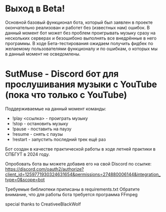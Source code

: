 # Выход в Beta!
 Основной базовый функционал бота, который был заявлен в проекте окончательно реализован и работет без (известных нам) ошибок.
 В данный момент бот может без проблем проигрывать музыку сразу на нескольких серверах и безошибоно выполнять все внедрённые в него программы.
 В ходе Бета-тестирования ожидаем получить фидбек по желаемому пользователями функционалу и по ошибкам, о которых мы в данный момент не осведомлены.


# SutMuse - Discord бот для прослушивания музыки с YouTube (пока что только с YouTube)
 Поддерживаемые на данный момент команды:
 - !play <ссылка> - проиграть музыку
 - !stop - остановить музыку
 - !pause - поставить на паузу
 - !resume - снять с паузы
 - !restart - запустить последний трек ещё раз

Бот создан в качестве практической работы в ходе летней практики в СПБГУТ в 2024 году.

Опробовать бота вы можете добавив его на свой Discord по ссылке:
https://discord.com/oauth2/authorize?client_id=1259771930324631654&permissions=274880006144&integration_type=0&scope=bot


Требуемые библиотеки приписаны в requirements.txt
Обратите внимание, что для работы бота требуется программа FFmpeg

special thanks to CreativeeBlackWolf

